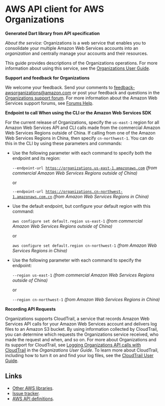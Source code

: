 # AWS API client for AWS Organizations

**Generated Dart library from API specification**

*About the service:*
Organizations is a web service that enables you to consolidate your multiple
Amazon Web Services accounts into an <i>organization</i> and centrally
manage your accounts and their resources.

This guide provides descriptions of the Organizations operations. For more
information about using this service, see the <a
href="https://docs.aws.amazon.com/organizations/latest/userguide/orgs_introduction.html">Organizations
User Guide</a>.

<b>Support and feedback for Organizations</b>

We welcome your feedback. Send your comments to <a
href="mailto:feedback-awsorganizations@amazon.com">feedback-awsorganizations@amazon.com</a>
or post your feedback and questions in the <a
href="https://forums.aws.amazon.com/forum.jspa?forumID=219">Organizations
support forum</a>. For more information about the Amazon Web Services
support forums, see <a href="https://forums.aws.amazon.com/help.jspa">Forums
Help</a>.

<b>Endpoint to call When using the CLI or the Amazon Web Services SDK</b>

For the current release of Organizations, specify the <code>us-east-1</code>
region for all Amazon Web Services API and CLI calls made from the
commercial Amazon Web Services Regions outside of China. If calling from one
of the Amazon Web Services Regions in China, then specify
<code>cn-northwest-1</code>. You can do this in the CLI by using these
parameters and commands:

<ul>
<li>
Use the following parameter with each command to specify both the endpoint
and its region:

<code>--endpoint-url https://organizations.us-east-1.amazonaws.com</code>
<i>(from commercial Amazon Web Services Regions outside of China)</i>

or

<code>--endpoint-url
https://organizations.cn-northwest-1.amazonaws.com.cn</code> <i>(from Amazon
Web Services Regions in China)</i>
</li>
<li>
Use the default endpoint, but configure your default region with this
command:

<code>aws configure set default.region us-east-1</code> <i>(from commercial
Amazon Web Services Regions outside of China)</i>

or

<code>aws configure set default.region cn-northwest-1</code> <i>(from Amazon
Web Services Regions in China)</i>
</li>
<li>
Use the following parameter with each command to specify the endpoint:

<code>--region us-east-1</code> <i>(from commercial Amazon Web Services
Regions outside of China)</i>

or

<code>--region cn-northwest-1</code> <i>(from Amazon Web Services Regions in
China)</i>
</li>
</ul>
<b>Recording API Requests</b>

Organizations supports CloudTrail, a service that records Amazon Web
Services API calls for your Amazon Web Services account and delivers log
files to an Amazon S3 bucket. By using information collected by CloudTrail,
you can determine which requests the Organizations service received, who
made the request and when, and so on. For more about Organizations and its
support for CloudTrail, see <a
href="https://docs.aws.amazon.com/organizations/latest/userguide/orgs_incident-response.html#orgs_cloudtrail-integration">Logging
Organizations API calls with CloudTrail</a> in the <i>Organizations User
Guide</i>. To learn more about CloudTrail, including how to turn it on and
find your log files, see the <a
href="https://docs.aws.amazon.com/awscloudtrail/latest/userguide/what_is_cloud_trail_top_level.html">CloudTrail
User Guide</a>.

## Links

- [Other AWS libraries](https://github.com/agilord/aws_client/tree/master/generated).
- [Issue tracker](https://github.com/agilord/aws_client/issues).
- [AWS API definitions](https://github.com/aws/aws-sdk-js/tree/master/apis).
